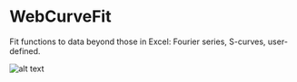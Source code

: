 # WebCurveFit

Fit functions to data beyond those in Excel: Fourier series, S-curves, user-defined.

![alt text](https://github.com/bkashi/WebCurveFit/blob/main/Screenshot%20from%202023-02-19%2011-43-56.png)
